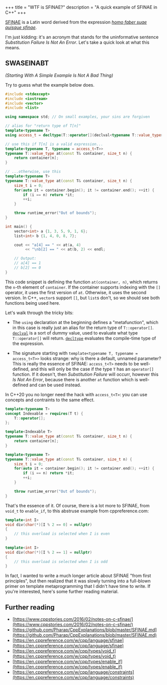 +++
title = "WTF is SFINAE?"
description = "A quick example of SFINAE in C++"
+++

[SFINAE](https://en.cppreference.com/w/cpp/language/sfinae) is a Latin word
derived from the expression [_homo faber suae quisque
sfinae_](https://en.wikipedia.org/wiki/Homo_faber).

I'm just kidding: it's an acronym that
stands for the uninformative sentence _Substitution Failure Is Not An Error_.
Let's take a quick look at what this means.

## SWASEINABT

_(Starting With A Simple Example Is Not A Bad Thing)_

Try to guess what the example below does.

```c++
#include <stdexcept>
#include <iostream>
#include <vector>
#include <list>

using namespace std; // On small examples, your sins are forgiven

// alias for "return type of T[n]"
template<typename T>
using access_t = decltype(T::operator[](declval<typename T::value_type>()));

// use this if T[n] is a valid expression...
template<typename T, typename = access_t<T>>
typename T::value_type at(const T& container, size_t n) {
    return container[n];
}

// ...otherwise, use this
template<typename T>
typename T::value_type at(const T& container, size_t n) {
    size_t i = 0;
    for(auto it = container.begin(); it != container.end(); ++it) {
        if (i == n) return *it;
        ++i;
    }

    throw runtime_error("Out of bounds");
}

int main() {
    vector<int> a {1, 3, 5, 9, 1, 6};
    list<int> b {1, 4, 0, 8, 7};

    cout << "a[4] == " << at(a, 4)
         << "\nb[2] == " << at(b, 2) << endl;

    // Output:
    // a[4] == 1
    // b[2] == 0
}
```

This code snippet is defining the function `at(container, n)`,
which returns the `n`-th element of `container`. If the container supports
indexing with the `[]` operator, it uses the first version of `at`. Otherwise,
it uses the second version. In C++, `vector`s support `[]`, but `list`s don't,
so we should see both functions being used here.

Let's walk through the tricky bits:
* The `using` declaration at the beginning defines a "metafunction", which in
  this case is really just an alias for the return type of `T::operator[]`.
  [`declval`](https://en.cppreference.com/w/cpp/utility/declval)
  is a sort of dummy value, used to evaluate what type
  `T::operator[]` will return. [`decltype`](https://en.cppreference.com/w/cpp/language/decltype)
  evaluates the compile-time type of the expression.

* The signature starting with `template<typename T, typename = access_t<T>>`
  looks strange: why is there a default, unnamed parameter? This
  is really the essence of SFINAE: `access_t<T>` needs to be well-defined, and
  this will only be the case if the type `T` has an `operator[]` function. If it
  doesn't, then _Substitution Failure_ will occurr, however this _Is Not An
  Error_, because there is another `at` function which is well-defined and can
  be used instead.

In C++20 you no longer need the hack with `access_t<T>`: you can use concepts
and contraints to the same effect.

```c++
template<typename T>
concept Indexable = requires(T t) {
    T::operator[];
};

template<Indexable T>
typename T::value_type at(const T& container, size_t n) {
    return container[n];
}

template<typename T>
typename T::value_type at(const T& container, size_t n) {
    size_t i = 0;
    for(auto it = container.begin(); it != container.end(); ++it) {
        if (i == n) return *it;
        ++i;
    }

    throw runtime_error("Out of bounds");
}
```

That's the essence of it. Of course, there is a lot more to SFINAE, from `void_t` to `enable_if`, to
this abstruse example from cppreference.com:

```c++
template<int I>
void div(char(*)[I % 2 == 0] = nullptr)
{
    // this overload is selected when I is even
}
 
template<int I>
void div(char(*)[I % 2 == 1] = nullptr)
{
    // this overload is selected when I is odd
}
```

In fact, I wanted to write a much longer article about SFINAE "from first principles", but 
then realized that
it was slowly turning into a full-blown primer on template metaprogramming that I didn't have
time to write. If you're interested, here's some further reading material.

## Further reading

* [https://www.cppstories.com/2016/02/notes-on-c-sfinae/](https://www.cppstories.com/2016/02/notes-on-c-sfinae/)
* [https://github.com/Pharap/CppExplanations/blob/master/SFINAE.md](https://github.com/Pharap/CppExplanations/blob/master/SFINAE.md)
* [https://en.cppreference.com/w/cpp/language/sfinae](https://en.cppreference.com/w/cpp/language/sfinae)
* [https://en.cppreference.com/w/cpp/types/void_t](https://en.cppreference.com/w/cpp/types/void_t)
* [https://en.cppreference.com/w/cpp/types/enable_if](https://en.cppreference.com/w/cpp/types/enable_if)
* [https://en.cppreference.com/w/cpp/language/constraints](https://en.cppreference.com/w/cpp/language/constraints)
